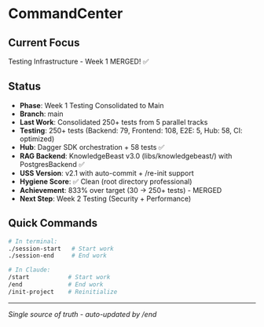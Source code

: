 # CommandCenter

## Current Focus
Testing Infrastructure - Week 1 MERGED! ✅

## Status
- **Phase**: Week 1 Testing Consolidated to Main
- **Branch**: main
- **Last Work**: Consolidated 250+ tests from 5 parallel tracks
- **Testing**: 250+ tests (Backend: 79, Frontend: 108, E2E: 5, Hub: 58, CI: optimized)
- **Hub**: Dagger SDK orchestration + 58 tests ✅
- **RAG Backend**: KnowledgeBeast v3.0 (libs/knowledgebeast/) with PostgresBackend ✅
- **USS Version**: v2.1 with auto-commit + /re-init support
- **Hygiene Score**: ✅ Clean (root directory professional)
- **Achievement**: 833% over target (30 → 250+ tests) - MERGED
- **Next Step**: Week 2 Testing (Security + Performance)

## Quick Commands
```bash
# In terminal:
./session-start   # Start work
./session-end     # End work

# In Claude:
/start           # Start work
/end             # End work
/init-project    # Reinitialize
```

---
*Single source of truth - auto-updated by /end*
